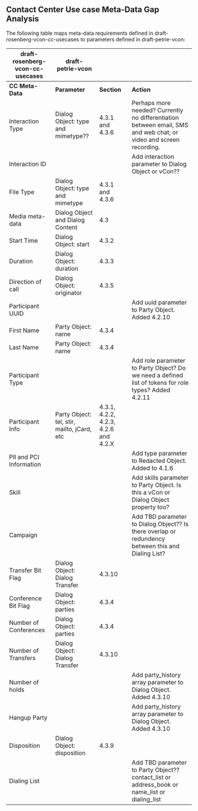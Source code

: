 
## Contact Center Use case Meta-Data Gap Analysis

The following table maps meta-data requirements defined in draft-rosenberg-vcon-cc-usecases to parameters defined in draft-petrie-vcon:

|draft-rosenberg-vcon-cc-usecases |draft-petrie-vcon |||
| ------------ | --------- | ------- | --------- |
| **CC Meta-Data** | **Parameter** | **Section** | **Action** |
|Interaction Type |Dialog Object: type and mimetype?? |4.3.1 and 4.3.6 |Perhaps more needed?  Currently no differentiation between email, SMS and web chat; or video and screen recording. |
|Interaction ID | | |Add interaction parameter to Dialog Object or vCon?? ||
|File Type |Dialog Object: type and mimetype |4.3.1 and 4.3.6 ||
|Media meta-data |Dialog Object and Dialog Content |4.3 ||
|Start Time |Dialog Object: start |4.3.2 ||
|Duration |Dialog Object: duration |4.3.3 ||
|Direction of call |Dialog Object: originator |4.3.5 ||
|Participant UUID| | |Add uuid parameter to Party Object.  Added 4.2.10 |
|First Name |Party Object: name |4.3.4 ||
|Last Name |Party Object: name |4.3.4 ||
|Participant Type | | |Add role parameter to Party Object?  Do we need a defined list of tokens for role types? Added 4.2.11 |
|Participant Info |Party Object: tel, stir, mailto, jCard, etc | 4.3.1, 4.2.2, 4.2.3, 4.2.6 and 4.2.X |
|PII and PCI Information | | |Add type parameter to Redacted Object. Added to 4.1.6 |
|Skill | | |Add skills parameter to Party Object.  Is this a vCon or Dialog Object property too? |
|Campaign | | |Add TBD parameter to Dialog Object?? Is there overlap or redundency between this and Dialing List? |
|Transfer Bit Flag |Dialog Object: Dialog Transfer |4.3.10 ||
|Conference Bit Flag |Dialog Object: parties |4.3.4 ||
|Number of Conferences |Dialog Object: parties |4.3.4 ||
|Number of Transfers |Dialog Object: Dialog Transfer |4.3.10 ||
|Number of holds | | |Add party_history array parameter to Dialog Object.  Added 4.3.10 |
|Hangup Party | | |Add party_history array parameter to Dialog Object.  Added 4.3.10 |
|Disposition |Dialog Object: disposition |4.3.9 ||
|Dialing List | | |Add TBD parameter to Party Object?? contact_list or address_book or name_list or dialing_list | 

